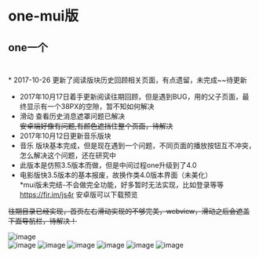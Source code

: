 # one-mui版
## one一个<br><br>
* 2017-10-26 更新了阅读版块历史回顾相关页面，有点遗留，未完成~~待更新<br>
* 2017年10月17日着手更新阅读往期回顾，但是遇到BUG，用的父子页面，最终显示有一个38PX的空隙，暂不知如何解决<br>
* 滑动 查看历史消息遮罩问题已解决<br>
~~安卓端好像有问题,有颜色遮挡住整个页面，待解决~~<br>
* 2017年10月12日更新音乐版块<br>
* 音乐 版块基本完成，但是现在遇到一个问题，不同页面的播放按钮互不冲突，怎么解决这个问题，还在研究中
* 此版本是仿照3.5版本而做，但是中间过程one升级到了4.0<br>
* 电影版快3.5版本的基本报废，故换作类4.0版本界面（未美化）<br>
*mui版未完结-不会做完全功能，好多暂时无法实现，比如登录等等<br>
https://fir.im/js4r 安卓版可以下载预览<br>

~~往期目录已经实现，首页左右滑动实现的不够完美，webview，滑动之后会遮盖下面导航栏，待解决！~~<br>

![image](https://github.com/yogu2017/one-mui/raw/master/screenshot/1.gif)<br>
![image](https://github.com/yogu2017/one-mui/raw/master/screenshot/1.png)
![image](https://github.com/yogu2017/one-mui/raw/master/screenshot/2.png)
![image](https://github.com/yogu2017/one-mui/raw/master/screenshot/3.png)
![image](https://github.com/yogu2017/one-mui/raw/master/screenshot/4.png)
![image](https://github.com/yogu2017/one-mui/raw/master/screenshot/5.png)
![image](https://github.com/yogu2017/one-mui/raw/master/screenshot/6.png)
 
